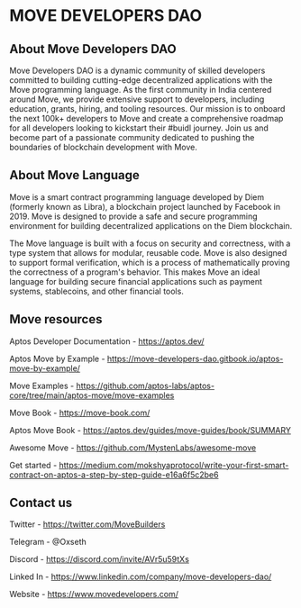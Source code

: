 # MOVE DEVELOPERS DAO

## About Move Developers DAO

Move Developers DAO is a dynamic community of skilled developers committed to building cutting-edge decentralized applications with the Move programming language. As the first community in India centered around Move, we provide extensive support to developers, including education, grants, hiring, and tooling resources. Our mission is to onboard the next 100k+ developers to Move and create a comprehensive roadmap for all developers looking to kickstart their #buidl journey. Join us and become part of a passionate community dedicated to pushing the boundaries of blockchain development with Move.


## About Move Language

Move is a smart contract programming language developed by Diem (formerly known as Libra), a blockchain project launched by Facebook in 2019. Move is designed to provide a safe and secure programming environment for building decentralized applications on the Diem blockchain.

The Move language is built with a focus on security and correctness, with a type system that allows for modular, reusable code. Move is also designed to support formal verification, which is a process of mathematically proving the correctness of a program's behavior. This makes Move an ideal language for building secure financial applications such as payment systems, stablecoins, and other financial tools.

## Move resources

Aptos Developer Documentation - https://aptos.dev/

Aptos Move by Example - https://move-developers-dao.gitbook.io/aptos-move-by-example/

Move Examples - https://github.com/aptos-labs/aptos-core/tree/main/aptos-move/move-examples

Move Book - https://move-book.com/

Aptos Move Book - https://aptos.dev/guides/move-guides/book/SUMMARY

Awesome Move - https://github.com/MystenLabs/awesome-move

Get started - https://medium.com/mokshyaprotocol/write-your-first-smart-contract-on-aptos-a-step-by-step-guide-e16a6f5c2be6

## Contact us 

Twitter - https://twitter.com/MoveBuilders

Telegram - @Oxseth

Discord - https://discord.com/invite/AVr5u59tXs

Linked In - https://www.linkedin.com/company/move-developers-dao/

Website - https://www.movedevelopers.com/
